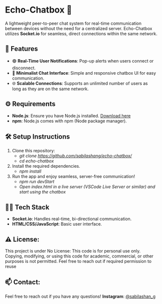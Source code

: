 # **Echo-Chatbox** 💬

A lightweight peer-to-peer chat system for real-time communication between devices without the need for a centralized server. Echo-Chatbox utilizes **Socket.io** for seamless, direct connections within the same network.

## 🚀 Features
- 🟢 **Real-Time User Notifications**: Pop-up alerts when users connect or disconnect.
- 💬 **Minimalist Chat Interface**: Simple and responsive chatbox UI for easy communication.
- 🌐 **Scalable Connections**: Supports an unlimited number of users as long as they are on the same network.
  
## ⚙️ Requirements
- **Node.js**: Ensure you have Node.js installed. [Download here](https://nodejs.org/)
- **npm**: Node.js comes with npm (Node package manager).

## 🛠️ Setup Instructions
1. Clone this repository:
    - *git clone https://github.com/sabilashang/echo-chatbox/*
    - *cd echo-chatbox*
2. Install the required dependencies.
    - *npm install*
4. Run the app and enjoy seamless, server-free communication!
    - *npm run devStart*
    - *Open index.html in a live server (VSCode Live Server or similar) and start using the chatbox*

## 🧑‍💻 Tech Stack
- **Socket.io**: Handles real-time, bi-directional communication.
- **HTML/CSS/JavaScript**: Basic user interface.

## ⚠️ License:
This project is under No License: This code is for personal use only. Copying, modifying, or using this code for academic, commercial, or other purposes is not permitted. Feel free to reach out if required permission to reuse

## 📫 Contact:
Feel free to reach out if you have any questions!
**Instagram**: [@sabilashan_g](https://www.instagram.com/sabilashan_g/)

